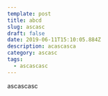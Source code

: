 ```yaml
---
template: post
title: abcd
slug: ascasc
draft: false
date: 2019-06-11T15:10:05.884Z
description: acascasca
category: ascasc
tags:
  - ascascasc
---
```

ascascasc
